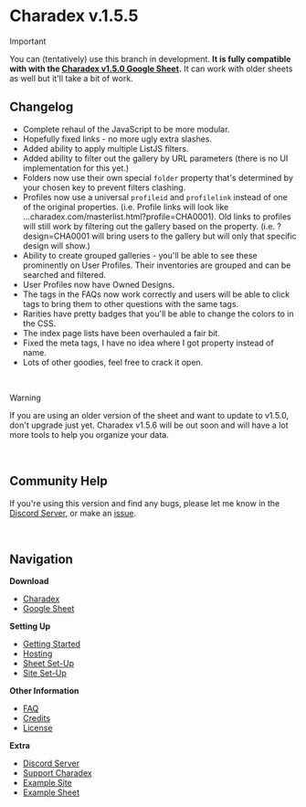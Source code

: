 # Charadex v.1.5.5

> [!IMPORTANT]
> You can (tentatively) use this branch in development. **It is fully compatible with with the [Charadex v1.5.0 Google Sheet](https://docs.google.com/spreadsheets/d/1GwgfLizD3HQCieGia6di-TfU4E3EipT9Jb0BDZQwNak/).**
> It can work with older sheets as well but it'll take a bit of work.

## Changelog

- Complete rehaul of the JavaScript to be more modular.
- Hopefully fixed links - no more ugly extra slashes.
- Added ability to apply multiple ListJS filters.
- Added ability to filter out the gallery by URL parameters (there is no UI implementation for this yet.)
- Folders now use their own special `folder` property that's determined by your chosen key to prevent filters clashing.
- Profiles now use a universal `profileid` and `profilelink` instead of one of the original properties. (i.e. Profile links will look like ...charadex.com/masterlist.html?profile=CHA0001). Old links to profiles will still work by filtering out the gallery based on the property. (i.e. ?design=CHA0001 will bring users to the gallery but will only that specific design will show.)
- Ability to create grouped galleries - you'll be able to see these prominently on User Profiles. Their inventories are grouped and can be searched and filtered.
- User Profiles now have Owned Designs.
- The tags in the FAQs now work correctly and users will be able to click tags to bring them to other questions with the same tags.
- Rarities have pretty badges that you'll be able to change the colors to in the CSS.
- The index page lists have been overhauled a fair bit.
- Fixed the meta tags, I have no idea where I got property instead of name.
- Lots of other goodies, feel free to crack it open.

&nbsp;

> [!WARNING]
> If you are using an older version of the sheet and want to update to v1.5.0, don't upgrade just yet. Charadex v1.5.6 will be out soon and will have a lot more tools to help you organize your data.

&nbsp;

## Community Help

If you're using this version and find any bugs, please let me know in the [Discord Server](https://discord.gg/3ghSjBug6a), or make an [issue](https://github.com/charadex-team/charadex-v1.0/issues).

&nbsp;

## Navigation

**Download**

- [Charadex](https://github.com/charadex-team/charadex-v1.0/archive/refs/heads/v1.5.5-develop.zip)
- [Google Sheet](https://docs.google.com/spreadsheets/d/1GwgfLizD3HQCieGia6di-TfU4E3EipT9Jb0BDZQwNak/copy)

**Setting Up**

- [Getting Started](https://github.com/charadex-team/charadex-v1.0/wiki/Getting-Started)
- [Hosting](https://github.com/charadex-team/charadex-v1.0/wiki/Hosting)
- [Sheet Set-Up](https://github.com/charadex-team/charadex-v1.0/wiki/Sheet-Set-Up)
- [Site Set-Up](https://github.com/charadex-team/charadex-v1.0/wiki/Site-Set-Up)

**Other Information**

- [FAQ](https://github.com/charadex-team/charadex-v1.0/wiki/FAQ)
- [Credits](https://github.com/charadex-team/charadex-v1.0/wiki#credits)
- [License](https://github.com/charadex-team/charadex-v1.0/wiki#license)

**Extra**

- [Discord Server](https://discord.gg/3ghSjBug6a)
- [Support Charadex](https://ko-fi.com/charadex)
- [Example Site](https://charadex-team.github.io/charadex-v1.0/index.html)
- [Example Sheet](https://docs.google.com/spreadsheets/d/1GwgfLizD3HQCieGia6di-TfU4E3EipT9Jb0BDZQwNak/edit?usp=sharing)